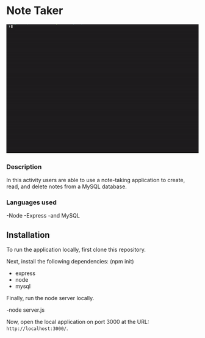 # Note Taker 

![mdGIF](notetaker.gif)

### Description
In this activity users are able to use a note-taking application to create, read, and delete notes from a MySQL database. 

### Languages used

-Node
-Express
-and MySQL
  
## Installation

To run the application locally, first clone this repository.
	
Next, install the following dependencies:
(npm init)
- express
- node
- mysql
	
Finally, run the node server locally.

-node server.js
	
Now, open the local application on port 3000 at the URL: `http://localhost:3000/`.
